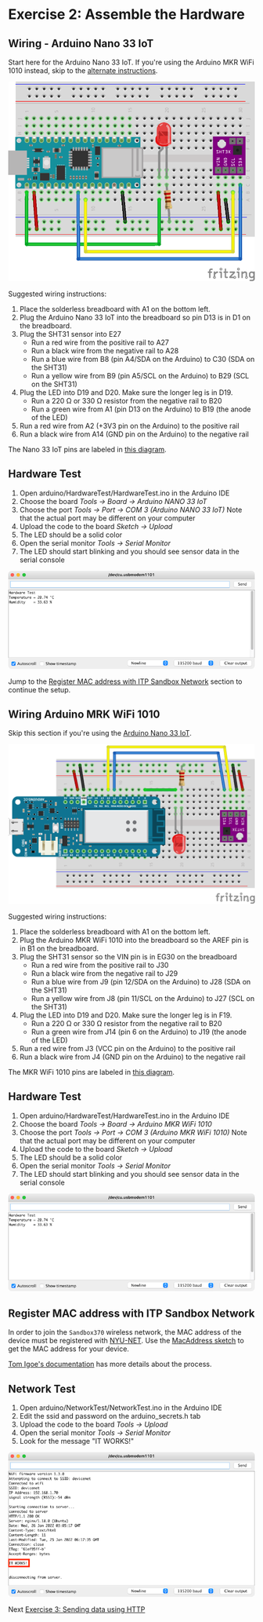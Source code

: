 # Exercise 2: Assemble the Hardware

## Wiring - Arduino Nano 33 IoT

Start here for the Arduino Nano 33 IoT. If you're using the Arduino MKR WiFi 1010 instead, skip to the [alternate instructions](#wiring-arduino-mrk-wifi-1010).

![Fritzing Diagram](images/wiring_bb.png)

Suggested wiring instructions:

1. Place the solderless breadboard with A1 on the bottom left.
1. Plug the Arduino Nano 33 IoT into the breadboard so pin D13 is in D1 on the breadboard.
1. Plug the SHT31 sensor into E27
   * Run a red wire from the positive rail to A27
   * Run a black wire from the negative rail to A28
   * Run a blue wire from B8 (pin A4/SDA on the Arduino) to C30 (SDA on the SHT31)
   * Run a yellow wire from B9 (pin A5/SCL on the Arduino) to B29 (SCL on the SHT31)
1. Plug the LED into D19 and D20. Make sure the longer leg is in D19.
   * Run a 220 &#937; or 330 &#937; resistor from the negative rail to B20
   * Run a green wire from A1 (pin D13 on the Arduino) to B19 (the anode of the LED)
1. Run a red wire from A2 (+3V3 pin on the Arduino) to the positive rail
1. Run a black wire from A14 (GND pin on the Arduino) to the negative rail

The Nano 33 IoT pins are labeled in [this diagram](https://content.arduino.cc/assets/Pinout-NANO33IoT_latest.png).

## Hardware Test

1. Open arduino/HardwareTest/HardwareTest.ino in the Arduino IDE
1. Choose the board _Tools -> Board -> Arduino NANO 33 IoT_
1. Choose the port _Tools -> Port -> COM 3 (Arduino NANO 33 IoT)_ Note that the actual port may be different on your computer
1. Upload the code to the board _Sketch -> Upload_
1. The LED should be a solid color
1. Open the serial monitor _Tools -> Serial Monitor_
1. The LED should start blinking and you should see sensor data in the serial console

![Arduino serial monitor with hardware test results](images/hardware-test.png)

Jump to the [Register MAC address with ITP Sandbox Network](#register-mac-address-with-itp-sandbox-network) section to continue the setup.

## Wiring Arduino MRK WiFi 1010

Skip this section if you're using the [Arduino Nano 33 IoT](#wiring-arduino-mrk-wifi-1010).

![Fritzing Diagram](images/mkr1010-wiring_bb.png)

Suggested wiring instructions:

1. Place the solderless breadboard with A1 on the bottom left.
1. Plug the Arduino MKR WiFi 1010 into the breadboard so the AREF pin is in B1 on the breadboard.
1. Plug the SHT31 sensor so the VIN pin is in EG30 on the breadboard
   * Run a red wire from the positive rail to J30
   * Run a black wire from the negative rail to J29
   * Run a blue wire from J9 (pin 12/SDA on the Arduino) to J28 (SDA on the SHT31)
   * Run a yellow wire from J8 (pin 11/SCL on the Arduino) to J27 (SCL on the SHT31)
1. Plug the LED into D19 and D20. Make sure the longer leg is in F19.
   * Run a 220 &#937; or 330 &#937; resistor from the negative rail to B20
   * Run a green wire from J14 (pin 6 on the Arduino) to J19 (the anode of the LED)
1. Run a red wire from J3 (VCC pin on the Arduino) to the positive rail
1. Run a black wire from J4 (GND pin on the Arduino) to the negative rail

The MKR WiFi 1010 pins are labeled in [this diagram](https://docs.arduino.cc/static/9d6534bb9783a42e3527a8c03472ad10/ABX00023-full-pinout.pdf).

## Hardware Test

1. Open arduino/HardwareTest/HardwareTest.ino in the Arduino IDE
1. Choose the board _Tools -> Board -> Arduino MKR WiFi 1010_
1. Choose the port _Tools -> Port -> COM 3 (Arduino MKR WiFi 1010)_ Note that the actual port may be different on your computer
1. Upload the code to the board _Sketch -> Upload_
1. The LED should be a solid color
1. Open the serial monitor _Tools -> Serial Monitor_
1. The LED should start blinking and you should see sensor data in the serial console

![Arduino serial monitor with hardware test results](images/hardware-test.png)

## Register MAC address with ITP Sandbox Network

In order to join the `Sandbox370` wireless network, the MAC address of the device must be registered with [NYU-NET](https://computer.registration.nyu.edu/). Use the [MacAddress sketch](../arduino/MacAddress/MacAddress.ino) to get the MAC address for your device. 

[Tom Igoe's documentation](https://itp.nyu.edu/networks/tutorials/itp-network-connections/) has more details about the process.

## Network Test

1. Open arduino/NetworkTest/NetworkTest.ino in the Arduino IDE
1. Edit the ssid and password on the arduino_secrets.h tab
1. Upload the code to the board _Tools -> Upload_
1. Open the serial monitor _Tools -> Serial Monitor_
1. Look for the message "IT WORKS!"

![Arduino serial monitor with network test results](images/network-test.png)

Next [Exercise 3: Sending data using HTTP](exercise3.md)
